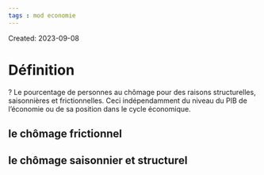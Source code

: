 ```yaml
---
tags : mod economie
---
```

Created: 2023-09-08

# Définition
?
Le pourcentage de personnes au chômage pour des raisons structurelles, saisonnières et frictionnelles. Ceci indépendamment du niveau du PIB de l’économie ou de sa position dans le cycle économique.

## le chômage frictionnel



## le chômage saisonnier et structurel
